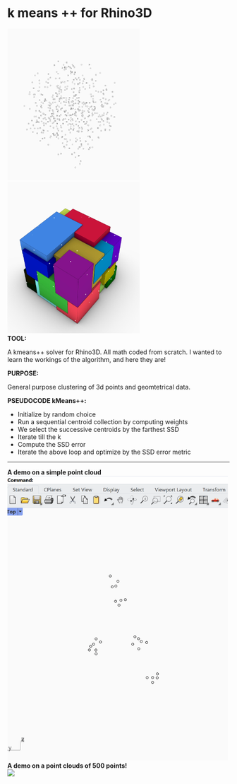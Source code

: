 # k means ++ for Rhino3D
<img src="https://github.com/gasingh/k-means/blob/main/ViewCapture20250526_205909.jpg" width="300"> <img src="https://github.com/gasingh/k-means/blob/main/ViewCapture20250526_210043.jpg" width="300"> 
<br>
**TOOL:**

A kmeans++ solver for Rhino3D. All math coded from scratch. I wanted to learn the workings of the algorithm, and here they are!

**PURPOSE:**

General purpose clustering of 3d points and geomtetrical data.

**PSEUDOCODE kMeans++:**

- Initialize by random choice
- Run a sequential centroid collection by computing weights
- We select the successive centroids by the farthest SSD
- Iterate till the k
- Compute the SSD error
- Iterate the above loop and optimize by the SSD error metric   

---

**A demo on a simple point cloud** <br>
  <img src="https://github.com/gasingh/k-means/blob/main/kMeansPlusPlus_demo1_250526.gif" width="500"> 
<br>
**A demo on a point clouds of 500 points!** <br>
  <img src="https://github.com/gasingh/k-means/blob/main/kMeansPlusPlus_demo2_250526.gif" width="500">
<br>
